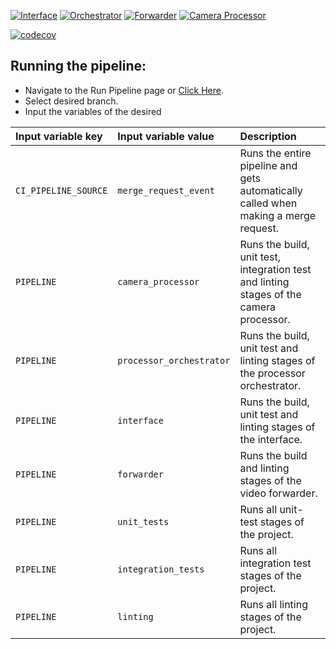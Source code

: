 [![Interface](https://github.com/UU-tracktech/tracktech/actions/workflows/Interface.yml/badge.svg)](https://github.com/UU-tracktech/tracktech/actions/workflows/Interface.yml)
[![Orchestrator](https://github.com/UU-tracktech/tracktech/actions/workflows/Orchestrator.yml/badge.svg)](https://github.com/UU-tracktech/tracktech/actions/workflows/Orchestrator.yml)
[![Forwarder](https://github.com/UU-tracktech/tracktech/actions/workflows/Forwarder.yml/badge.svg)](https://github.com/UU-tracktech/tracktech/actions/workflows/Forwarder.yml)
[![Camera Processor](https://github.com/UU-tracktech/tracktech/actions/workflows/Processor.yml/badge.svg)](https://github.com/UU-tracktech/tracktech/actions/workflows/Processor.yml)

[![codecov](https://codecov.io/gh/UU-tracktech/tracktech/branch/develop/graph/badge.svg?token=swMWxrC43A)](https://codecov.io/gh/UU-tracktech/tracktech)

## Running the pipeline:

- Navigate to the Run Pipeline page or <a href="https://git.science.uu.nl/e.w.j.bangma/tracktech/-/pipelines/new" target="_blank">Click Here</a>.
- Select desired branch.
- Input the variables of the desired

| Input variable key   | Input variable value     | Description                                                                             |
| :------------------- | :----------------------- | :-------------------------------------------------------------------------------------- |
| `CI_PIPELINE_SOURCE` | `merge_request_event`    | Runs the entire pipeline and gets automatically called when making a merge request.     |
| `PIPELINE`           | `camera_processor`       | Runs the build, unit test, integration test and linting stages of the camera processor. |
| `PIPELINE`           | `processor_orchestrator` | Runs the build, unit test and linting stages of the processor orchestrator.             |
| `PIPELINE`           | `interface`              | Runs the build, unit test and linting stages of the interface.                          |
| `PIPELINE`           | `forwarder`              | Runs the build and linting stages of the video forwarder.                               |
| `PIPELINE`           | `unit_tests`             | Runs all unit-test stages of the project.                                               |
| `PIPELINE`           | `integration_tests`      | Runs all integration test stages of the project.                                        |
| `PIPELINE`           | `linting`                | Runs all linting stages of the project.                                                 |
